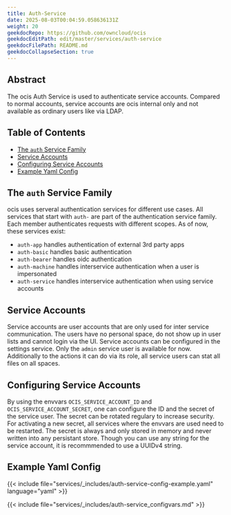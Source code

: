 ```yaml
---
title: Auth-Service
date: 2025-08-03T00:04:59.058636131Z
weight: 20
geekdocRepo: https://github.com/owncloud/ocis
geekdocEditPath: edit/master/services/auth-service
geekdocFilePath: README.md
geekdocCollapseSection: true
---
```


<!-- Do not edit this file, it is autogenerated. Edit the service README.md instead -->

## Abstract


The ocis Auth Service is used to authenticate service accounts. Compared to normal accounts, service accounts are ocis internal only and not available as ordinary users like via LDAP.


## Table of Contents

* [The `auth` Service Family](#the-`auth`-service-family)
* [Service Accounts](#service-accounts)
* [Configuring Service Accounts](#configuring-service-accounts)
* [Example Yaml Config](#example-yaml-config)

## The `auth` Service Family

ocis uses serveral authentication services for different use cases. All services that start with `auth-` are part of the authentication service family. Each member authenticates requests with different scopes. As of now, these services exist:
  -   `auth-app` handles authentication of external 3rd party apps
  -   `auth-basic` handles basic authentication
  -   `auth-bearer` handles oidc authentication
  -   `auth-machine` handles interservice authentication when a user is impersonated
  -   `auth-service` handles interservice authentication when using service accounts

## Service Accounts

Service accounts are user accounts that are only used for inter service communication. The users have no personal space, do not show up in user lists and cannot login via the UI. Service accounts can be configured in the settings service. Only the `admin` service user is available for now. Additionally to the actions it can do via its role, all service users can stat all files on all spaces.

## Configuring Service Accounts

By using the envvars `OCIS_SERVICE_ACCOUNT_ID` and `OCIS_SERVICE_ACCOUNT_SECRET`, one can configure the ID and the secret of the service user. The secret can be rotated regulary to increase security. For activating a new secret, all services where the envvars are used need to be restarted. The secret is always and only stored in memory and never written into any persistant store. Though you can use any string for the service account, it is recommmended to use a UUIDv4 string.
## Example Yaml Config
{{< include file="services/_includes/auth-service-config-example.yaml"  language="yaml" >}}

{{< include file="services/_includes/auth-service_configvars.md" >}}

